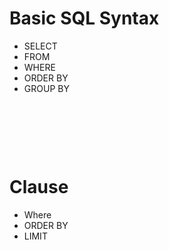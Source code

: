 # Basic SQL Syntax

- SELECT
- FROM
- WHERE
- ORDER BY
- GROUP BY

&nbsp;

&nbsp;

&nbsp;

# Clause

- Where
- ORDER BY
- LIMIT
